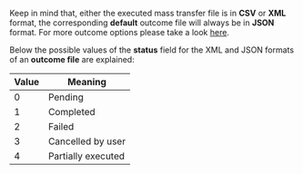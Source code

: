 Keep in mind that, either the executed mass transfer file is in **CSV** or **XML** format, the corresponding **default** outcome file will always be in **JSON** format. For more outcome options please take a look [here](https://github.com/myNBGcode/FileAPI_Cli_V4_1/blob/a7d692971a844ff978d60afdc6630bb34d08b925/BasicInstructions.txt#L735).

Below the possible values of the **status** field for the XML and JSON formats of an **outcome file** are explained:

| **Value**  |  **Meaning**|
| ------------- | ------------- |
| 0  | Pending  |
| 1  | Completed  |
| 2  | Failed  |
| 3  | Cancelled by user  |
| 4  | Partially executed  |
